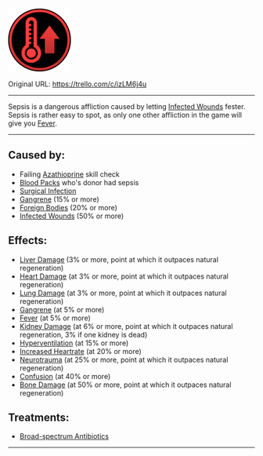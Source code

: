 ![tile016(1).png\|200](./Sepsis%20-%20Attachments/6718845db30472d958dd7adb.png)

Original URL: https://trello.com/c/izLM6j4u

---

Sepsis is a dangerous affliction caused by letting [Infected Wounds](../Any%20bodypart/Infected%20Wounds.md) fester. Sepsis is rather easy to spot, as only one other affliction in the game will give you [Fever](../Symptoms/Fever.md).

---

## Caused by:

- Failing [Azathioprine](../Items/Azathioprine.md) skill check
- [Blood Packs](../Items/Blood%20Packs.md) who's donor had sepsis
- [Surgical Infection](../Surgery%20Plus%20Expansion/Surgical%20Infection.md)
- [Gangrene](../Extremities/Gangrene.md) (15% or more)
- [Foreign Bodies](../Any%20bodypart/Foreign%20Bodies.md) (20% or more)
- [Infected Wounds](../Any%20bodypart/Infected%20Wounds.md) (50% or more)

## Effects:

- [Liver Damage](../Torso/Liver%20Damage.md) (3% or more, point at which it outpaces natural regeneration)
- [Heart Damage](../Heart/Heart%20Damage.md) (at 3% or more, point at which it outpaces natural regeneration)
- [Lung Damage](../Lungs/Lung%20Damage.md) (at 3% or more, point at which it outpaces natural regeneration)
- [Gangrene](../Extremities/Gangrene.md) (at 5% or more)
- [Fever](../Symptoms/Fever.md) (at 5% or more)
- [Kidney Damage](../Torso/Kidney%20Damage.md) (at 6% or more, point at which it outpaces natural regeneration, 3% if one kidney is dead)
- [Hyperventilation](../Lungs/Hyperventilation.md) (at 15% or more)
- [Increased Heartrate](../Symptoms/Increased%20Heartrate.md) (at 20% or more)
- [Neurotrauma](../Head_Brain/Neurotrauma.md) (at 25% or more, point at which it outpaces natural regeneration)
- [Confusion](../Symptoms/Confusion%201.md) (at 40% or more)
- [Bone Damage](../Bones/Bone%20Damage.md) (at 50% or more, point at which it outpaces natural regeneration)

## Treatments:

- [Broad-spectrum Antibiotics](../Items/Broad-spectrum%20Antibiotics.md)

---

